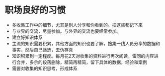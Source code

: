 # 职场良好的习惯
- 多收集工作中的细节，尤其是别人分享和你看到的。把这些都记下来
- 与业界的交流，尽量参加。与外界的交流也要经常参加。
- 建立好知识体系
- 主流的知识需要积累，其他方面的知识也要了解，搜集一线人员分享的数据和事实，然后自己筛选，去伪存真
- 知识积累到一定程度。每月花2天对收集的资料进行再次阅读，雷同的内容进行合并，多余的段落删除，精简再精简，留下具体的数据，经验和案例
- 需要对收集的知识思考，形成体系

